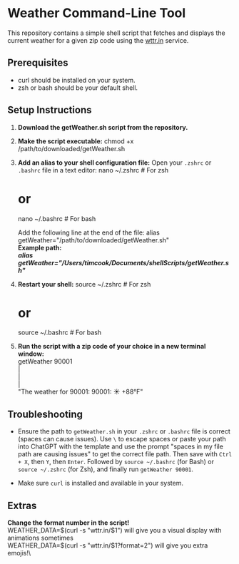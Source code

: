 # Weather Command-Line Tool

This repository contains a simple shell script that fetches and displays the current weather for a given zip code using the [wttr.in](https://wttr.in) service.

## Prerequisites

- curl should be installed on your system.
- zsh or bash should be your default shell.

## Setup Instructions

1. **Download the getWeather.sh script from the repository.**

2. **Make the script executable:**
   chmod +x /path/to/downloaded/getWeather.sh

3. **Add an alias to your shell configuration file:**
   Open your `.zshrc` or `.bashrc` file in a text editor:
   nano ~/.zshrc # For zsh
   # or
   nano ~/.bashrc # For bash

   Add the following line at the end of the file:
   alias getWeather="/path/to/downloaded/getWeather.sh"\
   **Example path:** \
   ***alias getWeather="/Users/timcook/Documents/shellScripts/getWeather.sh"***

4. **Restart your shell:**
   source ~/.zshrc # For zsh
   # or
   source ~/.bashrc # For bash

5. **Run the script with a zip code of your choice in a new terminal window:**\
   getWeather 90001\
   |\
   |\
   |\
   "The weather for 90001: 90001: ☀️   +88°F"

## Troubleshooting

* Ensure the path to `getWeather.sh` in your `.zshrc` or `.bashrc` file is correct (spaces can cause issues). Use `\` to escape spaces or paste your path into ChatGPT with the template and use the prompt "spaces in my file path are causing issues" to get the correct file path. Then save with `Ctrl + X`, then `Y`, then `Enter`. Followed by `source ~/.bashrc` (for Bash) or `source ~/.zshrc` (for Zsh), and finally run `getWeather 90001`.

* Make sure `curl` is installed and available in your system.


## Extras

**Change the format number in the script!**\
WEATHER_DATA=$(curl -s "wttr.in/$1") will give you a visual display with animations sometimes\
WEATHER_DATA=$(curl -s "wttr.in/$1?format=2") will give you extra emojis!\
